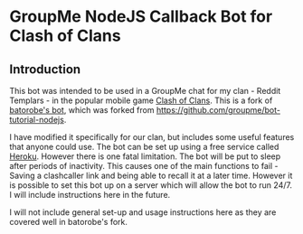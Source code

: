# GroupMe NodeJS Callback Bot for Clash of Clans

## Introduction

This bot was intended to be used in a GroupMe chat for my clan - Reddit Templars - in the popular mobile game [Clash of Clans](http://supercell.com/en/games/clashofclans/). This is a fork of [batorobe's bot](https://github.com/batorobe/bot-tutorial-nodejs-rMA32), which was forked from https://github.com/groupme/bot-tutorial-nodejs.

I have modified it specifically for our clan, but includes some useful features that anyone could use. The bot can be set up using a free service called [Heroku](https://dashboard.heroku.com/apps). However there is one fatal limitation. The bot will be put to sleep after periods of inactivity. This causes one of the main functions to fail - Saving a clashcaller link and being able to recall it at a later time. However it is possible to set this bot up on a server which will allow the bot to run 24/7. I will include instructions here in the future.

I will not include general set-up and usage instructions here as they are covered well in batorobe's fork.
